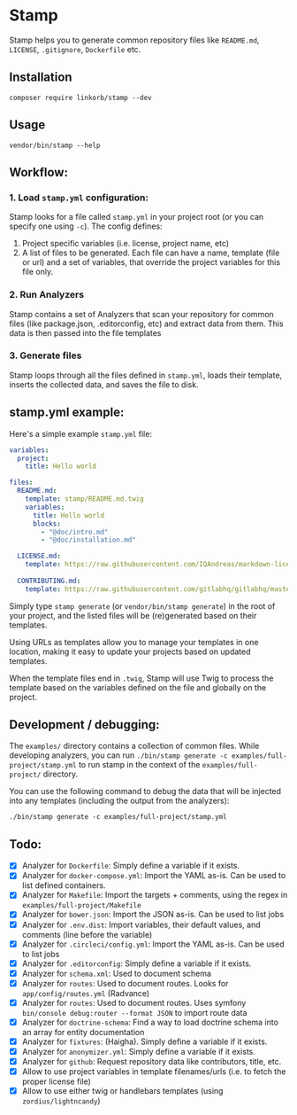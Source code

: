 # Stamp

Stamp helps you to generate common repository files like `README.md`, `LICENSE`, `.gitignore`, `Dockerfile` etc.

## Installation

    composer require linkorb/stamp --dev

## Usage

    vendor/bin/stamp --help

## Workflow:

### 1. Load `stamp.yml` configuration:

Stamp looks for a file called `stamp.yml` in your project root (or you can specify one using `-c`). The config defines:

1. Project specific variables (i.e. license, project name, etc)
2. A list of files to be generated. Each file can have a name, template (file or url) and a set of variables, that override the project variables for this file only.

### 2. Run Analyzers

Stamp contains a set of Analyzers that scan your repository for common files (like package.json, .editorconfig, etc) and extract data from them. This data is then passed into the file templates

### 3. Generate files

Stamp loops through all the files defined in `stamp.yml`, loads their template, inserts the collected data, and saves the file to disk.

## stamp.yml example:

Here's a simple example `stamp.yml` file:

```yml
variables:
  project:
    title: Hello world

files:
  README.md:
    template: stamp/README.md.twig
    variables:
      title: Hello world
      blocks:
        - "@doc/intro.md"
        - "@doc/installation.md"

  LICENSE.md:
    template: https://raw.githubusercontent.com/IQAndreas/markdown-licenses/master/mit.md
  
  CONTRIBUTING.md:
    template: https://raw.githubusercontent.com/gitlabhq/gitlabhq/master/CONTRIBUTING.md
```

Simply type `stamp generate` (or `vendor/bin/stamp generate`) in the root of your project, and the listed files will be (re)generated based on their templates.

Using URLs as templates allow you to manage your templates in one location, making it easy to update your projects based on updated templates.

When the template files end in `.twig`, Stamp will use Twig to process the template based on the variables defined on the file and globally on the project.

## Development / debugging:

The `examples/` directory contains a collection of common files. While developing analyzers, you can run `./bin/stamp generate -c examples/full-project/stamp.yml` to run stamp in the context of the `examples/full-project/` directory.

You can use the following command to debug the data that will be injected into any templates (including the output from the analyzers): 

    ./bin/stamp generate -c examples/full-project/stamp.yml

## Todo:

* [x] Analyzer for `Dockerfile`: Simply define a variable if it exists.
* [x] Analyzer for `docker-compose.yml`: Import the YAML as-is. Can be used to list defined containers.
* [x] Analyzer for `Makefile`: Import the targets + comments, using the regex in `examples/full-project/Makefile`
* [x] Analyzer for `bower.json`: Import the JSON as-is. Can be used to list jobs
* [x] Analyzer for `.env.dist`: Import variables, their default values, and comments (line before the variable)
* [x] Analyzer for `.circleci/config.yml`: Import the YAML as-is. Can be used to list jobs
* [x] Analyzer for `.editorconfig`: Simply define a variable if it exists.
* [x] Analyzer for `schema.xml`: Used to document schema
* [x] Analyzer for `routes`: Used to document routes. Looks for `app/config/routes.yml` (Radvance)
* [x] Analyzer for `routes`: Used to document routes. Uses symfony `bin/console debug:router --format JSON` to import route data
* [x] Analyzer for `doctrine-schema`: Find a way to load doctrine schema into an array for entity documentation
* [x] Analyzer for `fixtures`: (Haigha). Simply define a variable if it exists.
* [x] Analyzer for `anonymizer.yml`: Simply define a variable if it exists.
* [x] Analyzer for `github`: Request repository data like contributors, title, etc.
* [x] Allow to use project variables in template filenames/urls (i.e. to fetch the proper license file)
* [x] Allow to use either twig or handlebars templates (using `zordius/lightncandy`)
